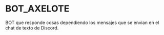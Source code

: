 # BOT_AXELOTE

BOT que responde cosas dependiendo los mensajes que se envian en el chat de texto de Discord.
